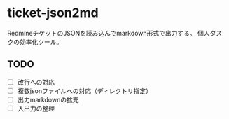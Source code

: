 # ticket-json2md
RedmineチケットのJSONを読み込んでmarkdown形式で出力する。
個人タスクの効率化ツール。

## TODO
- [ ] 改行への対応
- [ ] 複数jsonファイルへの対応（ディレクトリ指定）
- [ ] 出力markdownの拡充
- [ ] 入出力の整理
